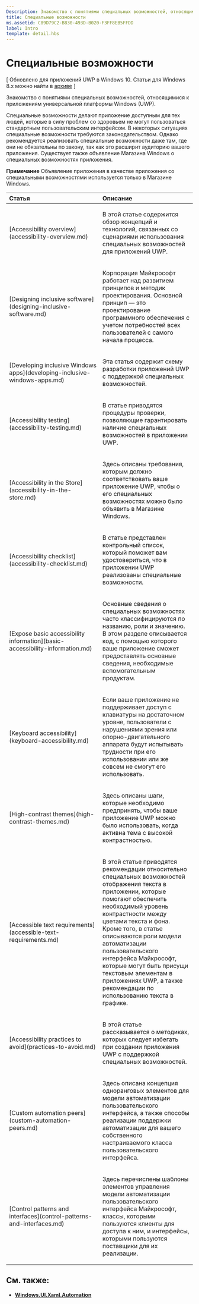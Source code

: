 ```yaml
---
Description: Знакомство с понятиями специальных возможностей, относящимися к приложениям универсальной платформы Windows (UWP).
title: Специальные возможности
ms.assetid: C89D79C2-B830-493D-B020-F3FF8EB5FFDD
label: Intro
template: detail.hbs
---
```


Специальные возможности
===============================================================  
\[ Обновлено для приложений UWP в Windows 10. Статьи для Windows 8.x можно найти в [архиве](http://go.microsoft.com/fwlink/p/?linkid=619132) \]

Знакомство с понятиями специальных возможностей, относящимися к приложениям универсальной платформы Windows (UWP).

Специальные возможности делают приложение доступным для тех людей, которые в силу проблем со здоровьем не могут пользоваться стандартным пользовательским интерфейсом. В некоторых ситуациях специальные возможности требуются законодательством. Однако рекомендуется реализовать специальные возможности даже там, где они не обязательны по закону, так как это расширит аудиторию вашего приложения. Существует также объявление Магазина Windows о специальных возможностях приложения.

**Примечание** Объявление приложения в качестве приложения со специальными возможностями используется только в Магазине Windows.

<table>
<colgroup>
<col width="50%" />
<col width="50%" />
</colgroup>
<thead>
<tr class="header">
<th align="left">Статья</th>
<th align="left">Описание</th>
</tr>
</thead>
<tbody>
<tr class="odd">
<td align="left">[Accessibility overview](accessibility-overview.md)</td>
<td align="left"><p>В этой статье содержится обзор концепций и технологий, связанных со сценариями использования специальных возможностей для приложений UWP.</p></td>
</tr>
<tr class="even">
<td align="left">[Designing inclusive software](designing-inclusive-software.md)</td>
<td align="left"><p>Корпорация Майкрософт работает над развитием принципов и методик проектирования. Основной принцип — это проектирование программного обеспечения с учетом потребностей всех пользователей с самого начала процесса.</p></td>
</tr>
<tr class="odd">
<td align="left">[Developing inclusive Windows apps](developing-inclusive-windows-apps.md)</td>
<td align="left"><p>Эта статья содержит схему разработки приложений UWP с поддержкой специальных возможностей.</p></td>
</tr>
<tr class="even">
<td align="left">[Accessibility testing](accessibility-testing.md)</td>
<td align="left"><p>В статье приводятся процедуры проверки, позволяющие гарантировать наличие специальных возможностей в приложении UWP.</p></td>
</tr>
<tr class="odd">
<td align="left">[Accessibility in the Store](accessibility-in-the-store.md)</td>
<td align="left"><p>Здесь описаны требования, которым должно соответствовать ваше приложение UWP, чтобы о его специальных возможностях можно было объявить в Магазине Windows.</p></td>
</tr>
<tr class="even">
<td align="left">[Accessibility checklist](accessibility-checklist.md)</td>
<td align="left"><p>В статье представлен контрольный список, который поможет вам удостовериться, что в приложении UWP реализованы специальные возможности.</p></td>
</tr>
<tr class="odd">
<td align="left">[Expose basic accessibility information](basic-accessibility-information.md)</td>
<td align="left"><p>Основные сведения о специальных возможностях часто классифицируются по названию, роли и значению. В этом разделе описывается код, с помощью которого ваше приложение сможет предоставлять основные сведения, необходимые вспомогательным продуктам.</p></td>
</tr>
<tr class="even">
<td align="left">[Keyboard accessibility](keyboard-accessibility.md)</td>
<td align="left"><p>Если ваше приложение не поддерживает доступ с клавиатуры на достаточном уровне, пользователи с нарушениями зрения или опорно-двигательного аппарата будут испытывать трудности при его использовании или же совсем не смогут его использовать.</p></td>
</tr>
<tr class="odd">
<td align="left">[High-contrast themes](high-contrast-themes.md)</td>
<td align="left"><p>Здесь описаны шаги, которые необходимо предпринять, чтобы ваше приложение UWP можно было использовать, когда активна тема с высокой контрастностью.</p></td>
</tr>
<tr class="even">
<td align="left">[Accessible text requirements](accessible-text-requirements.md)</td>
<td align="left"><p>В этой статье приводятся рекомендации относительно специальных возможностей отображения текста в приложении, которые помогают обеспечить необходимый уровень контрастности между цветами текста и фона. Кроме того, в статье описываются роли модели автоматизации пользовательского интерфейса Майкрософт, которые могут быть присущи текстовым элементам в приложениях UWP, а также рекомендации по использованию текста в графике.</p></td>
</tr>
<tr class="odd">
<td align="left">[Accessibility practices to avoid](practices-to-avoid.md)</td>
<td align="left"><p>В этой статье рассказывается о методиках, которых следует избегать при создании приложения UWP с поддержкой специальных возможностей.</p></td>
</tr>
<tr class="even">
<td align="left">[Custom automation peers](custom-automation-peers.md)</td>
<td align="left"><p>Здесь описана концепция одноранговых элементов для модели автоматизации пользовательского интерфейса, а также способы реализации поддержки автоматизации для вашего собственного настраиваемого класса пользовательского интерфейса.</p></td>
</tr>
<tr class="odd">
<td align="left">[Control patterns and interfaces](control-patterns-and-interfaces.md)</td>
<td align="left"><p>Здесь перечислены шаблоны элементов управления модели автоматизации пользовательского интерфейса Майкрософт, классы, которыми пользуются клиенты для доступа к ним, и интерфейсы, которыми пользуются поставщики для их реализации.</p></td>
</tr>
</tbody>
</table>

## См. также:  
* [**Windows.UI.Xaml.Automation**](https://msdn.microsoft.com/library/windows/apps/BR209179)
 

 


<!--HONumber=Mar16_HO3-->


